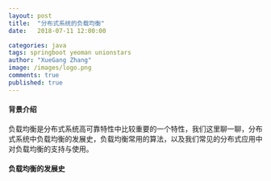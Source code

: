 ```yaml
---
layout: post
title:  "分布式系统的负载均衡"
date:   2018-07-11 12:00:00

categories: java
tags: springboot yeoman unionstars
author: "XueGang Zhang"
image: /images/logo.png
comments: true
published: true
---
```


#### 背景介绍
负载均衡是分布式系统高可靠特性中比较重要的一个特性，我们这里聊一聊，分布式系统中负载均衡的发展史，负载均衡常用的算法，以及我们常见的分布式应用中对负载均衡的支持与使用。

#### 负载均衡的发展史


